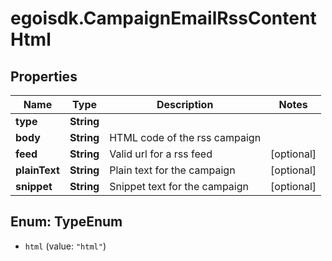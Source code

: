 # egoisdk.CampaignEmailRssContentHtml

## Properties

Name | Type | Description | Notes
------------ | ------------- | ------------- | -------------
**type** | **String** |  | 
**body** | **String** | HTML code of the rss campaign | 
**feed** | **String** | Valid url for a rss feed | [optional] 
**plainText** | **String** | Plain text for the campaign | [optional] 
**snippet** | **String** | Snippet text for the campaign | [optional] 



## Enum: TypeEnum


* `html` (value: `"html"`)




